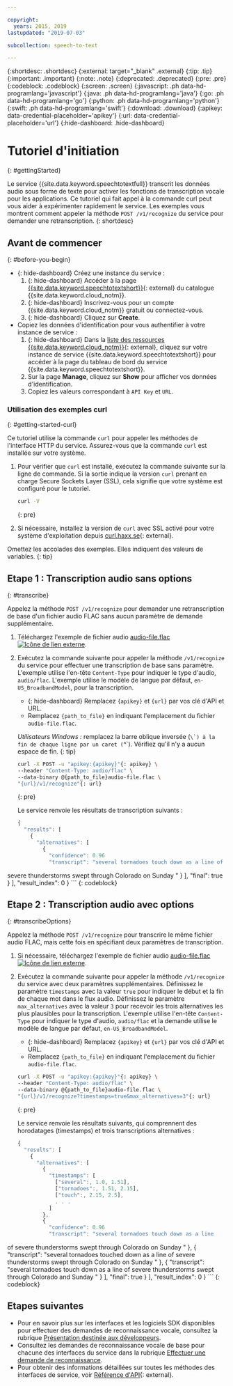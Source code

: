 ```yaml
---

copyright:
  years: 2015, 2019
lastupdated: "2019-07-03"

subcollection: speech-to-text

---
```


{:shortdesc: .shortdesc}
{:external: target="_blank" .external}
{:tip: .tip}
{:important: .important}
{:note: .note}
{:deprecated: .deprecated}
{:pre: .pre}
{:codeblock: .codeblock}
{:screen: .screen}
{:javascript: .ph data-hd-programlang='javascript'}
{:java: .ph data-hd-programlang='java'}
{:go: .ph data-hd-programlang='go'}
{:python: .ph data-hd-programlang='python'}
{:swift: .ph data-hd-programlang='swift'}
{:download: .download}
{:apikey: data-credential-placeholder='apikey'}
{:url: data-credential-placeholder='url'}
{:hide-dashboard: .hide-dashboard}

# Tutoriel d'initiation
{: #gettingStarted}

Le service {{site.data.keyword.speechtotextfull}} transcrit les données audio sous forme de texte pour activer les fonctions de transcription vocale pour les applications. Ce tutoriel qui fait appel à la commande curl peut vous aider à expérimenter rapidement le service. Les exemples vous montrent comment appeler la méthode `POST /v1/recognize` du service pour demander une retranscription.
{: shortdesc}

## Avant de commencer
{: #before-you-begin}

- {: hide-dashboard}  Créez une instance du service :
    1.  {: hide-dashboard} Accéder à la page [{{site.data.keyword.speechtotextshort}}](https://{DomainName}/catalog/services/speech-to-text){: external} du catalogue {{site.data.keyword.cloud_notm}}.
    1.  {: hide-dashboard} Inscrivez-vous pour un compte {{site.data.keyword.cloud_notm}} gratuit ou connectez-vous.
    1.  {: hide-dashboard} Cliquez sur **Create**.
-   Copiez les données d'identification pour vous authentifier à votre instance de service :
    1.  {: hide-dashboard} Dans la [liste des ressources {{site.data.keyword.cloud_notm}}](https://{DomainName}/resources){: external}, cliquez sur votre instance de service {{site.data.keyword.speechtotextshort}} pour accéder à la page du tableau de bord du service {{site.data.keyword.speechtotextshort}}.
    1.  Sur la page **Manage**, cliquez sur **Show** pour afficher vos données d'identification.
    1.  Copiez les valeurs correspondant à `API Key` et `URL`.

### Utilisation des exemples curl
{: #getting-started-curl}

Ce tutoriel utilise la commande `curl` pour appeler les méthodes de l'interface HTTP du service. Assurez-vous que la commande `curl` est installée sur votre système.

1.  Pour vérifier que `curl` est installé, exécutez la commande suivante sur la ligne de commande. Si la sortie indique la version `curl` prenant en charge Secure Sockets Layer (SSL), cela signifie que votre système est configuré pour le tutoriel.

    ```bash
    curl -V
    ```
    {: pre}

1.  Si nécessaire, installez la version de `curl` avec SSL activé pour votre système d'exploitation depuis [curl.haxx.se](https://curl.haxx.se/){: external}.

Omettez les accolades des exemples. Elles indiquent des valeurs de variables.
{: tip}

## Etape 1 : Transcription audio sans options
{: #transcribe}

Appelez la méthode `POST /v1/recognize` pour demander une retranscription de base d'un fichier audio FLAC sans aucun paramètre de demande supplémentaire.

1.  Téléchargez l'exemple de fichier audio <a target="_blank" href="https://watson-developer-cloud.github.io/doc-tutorial-downloads/speech-to-text/audio-file.flac" download="audio-file.flac">audio-file.flac <img src="../../icons/launch-glyph.svg" alt="Icône de lien externe" title="Icône de lien externe"></a>.
1.  Exécutez la commande suivante pour appeler la méthode `/v1/recognize` du service pour effectuer une transcription de base sans paramètre. L'exemple utilise l'en-tête `Content-Type` pour indiquer le type d'audio, `audio/flac`. L'exemple utilise le modèle de langue par défaut, `en-US_BroadbandModel`, pour la transcription.
    -   {: hide-dashboard} Remplacez `{apikey}` et `{url}` par vos clé d'API et URL.
    -   Remplacez `{path_to_file}` en indiquant l'emplacement du fichier `audio-file.flac`.

    *Utilisateurs Windows :* remplacez la barre oblique inversée (``\`) à la fin de chaque ligne par un caret (``^`). Vérifiez qu'il n'y a aucun espace de fin.
    {: tip}

    ```bash
    curl -X POST -u "apikey:{apikey}"{: apikey} \
    --header "Content-Type: audio/flac" \
    --data-binary @{path_to_file}audio-file.flac \
    "{url}/v1/recognize"{: url}
    ```
    {: pre}

    Le service renvoie les résultats de transcription suivants :

    ```javascript
    {
      "results": [
        {
          "alternatives": [
            {
              "confidence": 0.96
              "transcript": "several tornadoes touch down as a line of
severe thunderstorms swept through Colorado on Sunday "
            }
          ],
          "final": true
        }
      ],
      "result_index": 0
    }
    ```
    {: codeblock}

## Etape 2 : Transcription audio avec options
{: #transcribeOptions}

Appelez la méthode `POST /v1/recognize` pour transcrire le même fichier audio FLAC, mais cette fois en spécifiant deux paramètres de transcription.

1.  Si nécessaire, téléchargez l'exemple de fichier audio <a target="_blank" href="https://watson-developer-cloud.github.io/doc-tutorial-downloads/speech-to-text/audio-file.flac" download="audio-file.flac">audio-file.flac <img src="../../icons/launch-glyph.svg" alt="Icône de lien externe" title="Icône de lien externe"></a>.
1.  Exécutez la commande suivante pour appeler la méthode `/v1/recognize` du service avec deux paramètres supplémentaires. Définissez le paramètre `timestamps` avec la valeur `true` pour indiquer le début et la fin de chaque mot dans le flux audio. Définissez le paramètre `max_alternatives` avec la valeur `3` pour recevoir les trois alternatives les plus plausibles pour la transcription. L'exemple utilise l'en-tête `Content-Type` pour indiquer le type d'audio, `audio/flac` et la demande utilise le modèle de langue par défaut, `en-US_BroadbandModel`.
    -   {: hide-dashboard} Remplacez `{apikey}` et `{url}` par vos clé d'API et URL.
    -   Remplacez `{path_to_file}` en indiquant l'emplacement du fichier `audio-file.flac`.

    ```bash
    curl -X POST -u "apikey:{apikey}"{: apikey} \
    --header "Content-Type: audio/flac" \
    --data-binary @{path_to_file}audio-file.flac \
    "{url}/v1/recognize?timestamps=true&max_alternatives=3"{: url}
    ```
    {: pre}

    Le service renvoie les résultats suivants, qui comprennent des horodatages (timestamps) et trois transcriptions alternatives :

    ```javascript
    {
      "results": [
        {
          "alternatives": [
            {
              "timestamps": [
                ["several":, 1.0, 1.51],
                ["tornadoes":, 1.51, 2.15],
                ["touch":, 2.15, 2.5],
                . . .
              ]
            },
            {
              "confidence": 0.96
              "transcript": "several tornadoes touch down as a line
of severe thunderstorms swept through Colorado on Sunday "
            },
            {
              "transcript": "several tornadoes touched down as a line of
severe thunderstorms swept through Colorado on Sunday "
            },
            {
              "transcript": "several tornadoes touch down as a line
of severe thunderstorms swept through Colorado and Sunday "
            }
          ],
          "final": true
        }
      ],
      "result_index": 0
    }
    ```
    {: codeblock}

## Etapes suivantes

-   Pour en savoir plus sur les interfaces et les logiciels SDK disponibles pour effectuer des demandes de reconnaissance vocale, consultez la rubrique [Présentation destinée aux développeurs](/docs/services/speech-to-text?topic=speech-to-text-developerOverview).
-   Consultez les demandes de reconnaissance vocale de base pour chacune des interfaces du service dans la rubrique [Effectuer une demande de reconnaissance](/docs/services/speech-to-text?topic=speech-to-text-basic-request).
-   Pour obtenir des informations détaillées sur toutes les méthodes des interfaces de service, voir [Référence d'API](https://{DomainName}/apidocs/speech-to-text){: external}.
